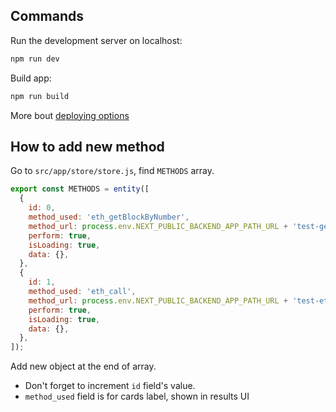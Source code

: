 ## Commands

Run the development server on localhost:

```bash
npm run dev
```

Build app:

```bash
npm run build
```

More bout [deploying options](https://nextjs.org/docs/app/building-your-application/deploying)

## How to add new method

Go to `src/app/store/store.js`, find `METHODS` array.

```javascript
export const METHODS = entity([
  {
    id: 0,
    method_used: 'eth_getBlockByNumber',
    method_url: process.env.NEXT_PUBLIC_BACKEND_APP_PATH_URL + 'test-get-block',
    perform: true,
    isLoading: true,
    data: {},
  },
  {
    id: 1,
    method_used: 'eth_call',
    method_url: process.env.NEXT_PUBLIC_BACKEND_APP_PATH_URL + 'test-eth-call',
    perform: true,
    isLoading: true,
    data: {},
  },
]);
```

Add new object at the end of array.

- Don't forget to increment `id` field's value.
- `method_used` field is for cards label, shown in results UI
